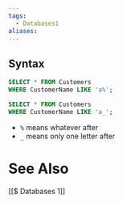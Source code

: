 ```yaml
---
tags:
  - Databases1
aliases:
---
```

## Syntax
```sql showlinenumbers
SELECT * FROM Customers  
WHERE CustomerName LIKE 'a%';

SELECT * FROM Customers  
WHERE CustomerName LIKE 'a_';
```

- `%` means whatever after
- `_` means only one letter after


# See Also
[[$ Databases 1]]
